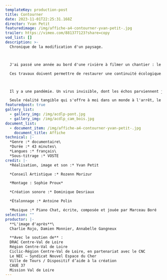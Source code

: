 ```yaml
---
templateKey: production-post
title: Contourner
date: 2023-11-01T22:25:31.168Z
director: Yvan Petit
featuredimage: /img/affiche-a4-contourner-yvan-petit-.jpg
trailer: https://vimeo.com/881377123?share=copy
vod_list: []
description: >-
  Chronique de la modification d'un paysage.



  J'ai passé une année au bord d'une rivière à filmer un chantier : le creusement d'un bras de rivière artificiel.

  Ces travaux doivent permettre de restaurer une continuité écologique.



  Il y a une pandémie. Un virus invisible, dont les échos parviennent jusqu'à ce huis-clos à ciel ouvert, à travers la succession des annonces gouvernementales. « Vagues », « seuils », « pics », « reflux ». Les mots font un travail de sape, d'érosion du réel, résonnent avec les images.

  Seule réalité tangible qui s'offre à moi dans un monde à l'arrêt, le mouvement des machines crée un ballet mécanique qui creuse, modèle, et façonne un paysage.
featuredpost: true
gallery_list:
  - gallery_img: /img/acdlp-pont.jpg
  - gallery_img: /img/acdlp_cam_bois.jpg
document_list:
  - document_item: /img/affiche-a4-contourner-yvan-petit-.jpg
    document_title: Affiche
technical: |-
  *Genre :* documentaire\
  *Durée :* 43 minutes\
  *Langues :* français\
  *Sous-titrage :* VOSTE
credit: |-
  *Réalisation, image et son :* Yvan Petit

  *Conseil Artistique :* Rozenn Morizur

  *Montage : Sophie Proux*

  *Création sonore :* Dominique Desriaux

  *Étalonnage :* Antoine Polin

  *Musique :* Piano Chat, écrite, composée et jouée par Marceau Boré
selection: ""
productor: |-
  **L'image d'après**\
  Charlie Rojo, Damien Monnier, Annabelle Gangneux

  **Avec le soutien de** :
  DRAC Centre-Val de Loire
  Région Centre-Val de Loire
  Ciclic-Région Centre-Val de Loire, en partenariat avec le CNC
  Le NEC – Syndicat Nouvel Espace du Cher
  Ville de Tours / Dispositif d’aide à la création
  CAUE 37
  Mission Val de Loire
---
```

